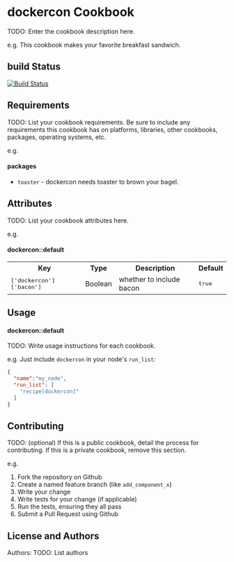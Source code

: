 dockercon Cookbook
==================
TODO: Enter the cookbook description here.

e.g.
This cookbook makes your favorite breakfast sandwich.

build Status
------------

[![Build Status](http://drone.paulcz.net/github.com/paulczar/tripping-octo-archer/status.svg?branch=master)](http://drone.paulcz.net/github.com/paulczar/tripping-octo-archer)

Requirements
------------
TODO: List your cookbook requirements. Be sure to include any requirements this cookbook has on platforms, libraries, other cookbooks, packages, operating systems, etc.

e.g.
#### packages
- `toaster` - dockercon needs toaster to brown your bagel.

Attributes
----------
TODO: List your cookbook attributes here.

e.g.
#### dockercon::default
<table>
  <tr>
    <th>Key</th>
    <th>Type</th>
    <th>Description</th>
    <th>Default</th>
  </tr>
  <tr>
    <td><tt>['dockercon']['bacon']</tt></td>
    <td>Boolean</td>
    <td>whether to include bacon</td>
    <td><tt>true</tt></td>
  </tr>
</table>

Usage
-----
#### dockercon::default
TODO: Write usage instructions for each cookbook.

e.g.
Just include `dockercon` in your node's `run_list`:

```json
{
  "name":"my_node",
  "run_list": [
    "recipe[dockercon]"
  ]
}
```

Contributing
------------
TODO: (optional) If this is a public cookbook, detail the process for contributing. If this is a private cookbook, remove this section.

e.g.
1. Fork the repository on Github
2. Create a named feature branch (like `add_component_x`)
3. Write your change
4. Write tests for your change (if applicable)
5. Run the tests, ensuring they all pass
6. Submit a Pull Request using Github

License and Authors
-------------------
Authors: TODO: List authors
